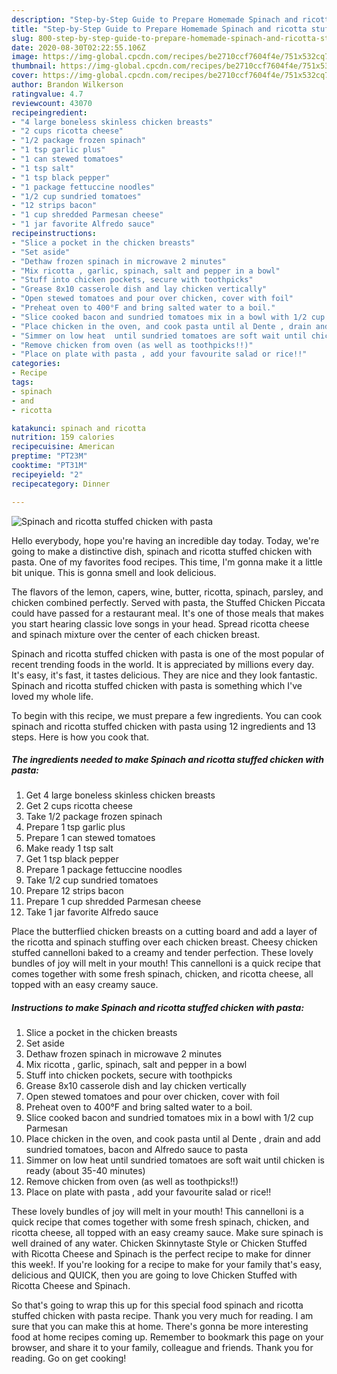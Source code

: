 ```yaml
---
description: "Step-by-Step Guide to Prepare Homemade Spinach and ricotta stuffed chicken with pasta"
title: "Step-by-Step Guide to Prepare Homemade Spinach and ricotta stuffed chicken with pasta"
slug: 800-step-by-step-guide-to-prepare-homemade-spinach-and-ricotta-stuffed-chicken-with-pasta
date: 2020-08-30T02:22:55.106Z
image: https://img-global.cpcdn.com/recipes/be2710ccf7604f4e/751x532cq70/spinach-and-ricotta-stuffed-chicken-with-pasta-recipe-main-photo.jpg
thumbnail: https://img-global.cpcdn.com/recipes/be2710ccf7604f4e/751x532cq70/spinach-and-ricotta-stuffed-chicken-with-pasta-recipe-main-photo.jpg
cover: https://img-global.cpcdn.com/recipes/be2710ccf7604f4e/751x532cq70/spinach-and-ricotta-stuffed-chicken-with-pasta-recipe-main-photo.jpg
author: Brandon Wilkerson
ratingvalue: 4.7
reviewcount: 43070
recipeingredient:
- "4 large boneless skinless chicken breasts"
- "2 cups ricotta cheese"
- "1/2 package frozen spinach"
- "1 tsp garlic plus"
- "1 can stewed tomatoes"
- "1 tsp salt"
- "1 tsp black pepper"
- "1 package fettuccine noodles"
- "1/2 cup sundried tomatoes"
- "12 strips bacon"
- "1 cup shredded Parmesan cheese"
- "1 jar favorite Alfredo sauce"
recipeinstructions:
- "Slice a pocket in the chicken breasts"
- "Set aside"
- "Dethaw frozen spinach in microwave 2 minutes"
- "Mix ricotta , garlic, spinach, salt and pepper in a bowl"
- "Stuff into chicken pockets, secure with toothpicks"
- "Grease 8x10 casserole dish and lay chicken vertically"
- "Open stewed tomatoes and pour over chicken, cover with foil"
- "Preheat oven to 400°F and bring salted water to a boil."
- "Slice cooked bacon and sundried tomatoes mix in a bowl with 1/2 cup Parmesan"
- "Place chicken in the oven, and cook pasta until al Dente , drain and add sundried tomatoes, bacon and Alfredo sauce to pasta"
- "Simmer on low heat  until sundried tomatoes are soft wait until chicken is ready (about 35-40 minutes)"
- "Remove chicken from oven (as well as toothpicks!!)"
- "Place on plate with pasta , add your favourite salad or rice!!"
categories:
- Recipe
tags:
- spinach
- and
- ricotta

katakunci: spinach and ricotta 
nutrition: 159 calories
recipecuisine: American
preptime: "PT23M"
cooktime: "PT31M"
recipeyield: "2"
recipecategory: Dinner

---
```



![Spinach and ricotta stuffed chicken with pasta](https://img-global.cpcdn.com/recipes/be2710ccf7604f4e/751x532cq70/spinach-and-ricotta-stuffed-chicken-with-pasta-recipe-main-photo.jpg)

Hello everybody, hope you're having an incredible day today. Today, we're going to make a distinctive dish, spinach and ricotta stuffed chicken with pasta. One of my favorites food recipes. This time, I'm gonna make it a little bit unique. This is gonna smell and look delicious.

The flavors of the lemon, capers, wine, butter, ricotta, spinach, parsley, and chicken combined perfectly. Served with pasta, the Stuffed Chicken Piccata could have passed for a restaurant meal. It&#39;s one of those meals that makes you start hearing classic love songs in your head. Spread ricotta cheese and spinach mixture over the center of each chicken breast.

Spinach and ricotta stuffed chicken with pasta is one of the most popular of recent trending foods in the world. It is appreciated by millions every day. It's easy, it's fast, it tastes delicious. They are nice and they look fantastic. Spinach and ricotta stuffed chicken with pasta is something which I've loved my whole life.


To begin with this recipe, we must prepare a few ingredients. You can cook spinach and ricotta stuffed chicken with pasta using 12 ingredients and 13 steps. Here is how you cook that.

<!--inarticleads1-->

##### The ingredients needed to make Spinach and ricotta stuffed chicken with pasta:

1. Get 4 large boneless skinless chicken breasts
1. Get 2 cups ricotta cheese
1. Take 1/2 package frozen spinach
1. Prepare 1 tsp garlic plus
1. Prepare 1 can stewed tomatoes
1. Make ready 1 tsp salt
1. Get 1 tsp black pepper
1. Prepare 1 package fettuccine noodles
1. Take 1/2 cup sundried tomatoes
1. Prepare 12 strips bacon
1. Prepare 1 cup shredded Parmesan cheese
1. Take 1 jar favorite Alfredo sauce


Place the butterflied chicken breasts on a cutting board and add a layer of the ricotta and spinach stuffing over each chicken breast. Cheesy chicken stuffed cannelloni baked to a creamy and tender perfection. These lovely bundles of joy will melt in your mouth! This cannelloni is a quick recipe that comes together with some fresh spinach, chicken, and ricotta cheese, all topped with an easy creamy sauce. 

<!--inarticleads2-->

##### Instructions to make Spinach and ricotta stuffed chicken with pasta:

1. Slice a pocket in the chicken breasts
1. Set aside
1. Dethaw frozen spinach in microwave 2 minutes
1. Mix ricotta , garlic, spinach, salt and pepper in a bowl
1. Stuff into chicken pockets, secure with toothpicks
1. Grease 8x10 casserole dish and lay chicken vertically
1. Open stewed tomatoes and pour over chicken, cover with foil
1. Preheat oven to 400°F and bring salted water to a boil.
1. Slice cooked bacon and sundried tomatoes mix in a bowl with 1/2 cup Parmesan
1. Place chicken in the oven, and cook pasta until al Dente , drain and add sundried tomatoes, bacon and Alfredo sauce to pasta
1. Simmer on low heat  until sundried tomatoes are soft wait until chicken is ready (about 35-40 minutes)
1. Remove chicken from oven (as well as toothpicks!!)
1. Place on plate with pasta , add your favourite salad or rice!!


These lovely bundles of joy will melt in your mouth! This cannelloni is a quick recipe that comes together with some fresh spinach, chicken, and ricotta cheese, all topped with an easy creamy sauce. Make sure spinach is well drained of any water. Chicken Skinnytaste Style or Chicken Stuffed with Ricotta Cheese and Spinach is the perfect recipe to make for dinner this week!. If you&#39;re looking for a recipe to make for your family that&#39;s easy, delicious and QUICK, then you are going to love Chicken Stuffed with Ricotta Cheese and Spinach. 

So that's going to wrap this up for this special food spinach and ricotta stuffed chicken with pasta recipe. Thank you very much for reading. I am sure that you can make this at home. There's gonna be more interesting food at home recipes coming up. Remember to bookmark this page on your browser, and share it to your family, colleague and friends. Thank you for reading. Go on get cooking!

